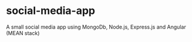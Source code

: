 # social-media-app
A small social media app using  MongoDb, Node.js, Express.js and Angular (MEAN stack)
